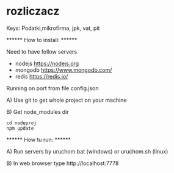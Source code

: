 # rozliczacz

Keys: Podatki,mikrofirma, jpk, vat, pit


****** How to install: ******

Need to have follow servers
- nodejs  https://nodejs.org
- mongodb https://www.mongodb.com/
- redis   https://redis.io/

Running on port from file config.json

A) Use git to get whole project on your machine

B) Get node_modules dir  

    cd nodeproj  
    npm update


******  How tu run: ****** 


A) Run servers by uruchom.bat (windows) or uruchom.sh (linux)

B) In web browser type  http://localhost:7778
